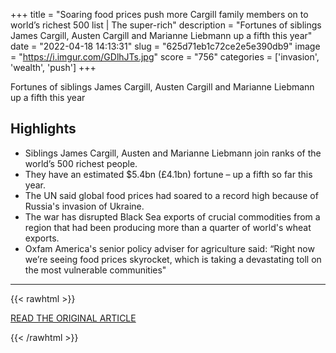 +++
title = "Soaring food prices push more Cargill family members on to world’s richest 500 list | The super-rich"
description = "Fortunes of siblings James Cargill, Austen Cargill and Marianne Liebmann up a fifth this year"
date = "2022-04-18 14:13:31"
slug = "625d71eb1c72ce2e5e390db9"
image = "https://i.imgur.com/GDlhJTs.jpg"
score = "756"
categories = ['invasion', 'wealth', 'push']
+++

Fortunes of siblings James Cargill, Austen Cargill and Marianne Liebmann up a fifth this year

## Highlights

- Siblings James Cargill, Austen and Marianne Liebmann join ranks of the world’s 500 richest people.
- They have an estimated $5.4bn (£4.1bn) fortune – up a fifth so far this year.
- The UN said global food prices had soared to a record high because of Russia's invasion of Ukraine.
- The war has disrupted Black Sea exports of crucial commodities from a region that had been producing more than a quarter of world's wheat exports.
- Oxfam America's senior policy adviser for agriculture said: “Right now we’re seeing food prices skyrocket, which is taking a devastating toll on the most vulnerable communities"

---

{{< rawhtml >}}
  <p class="article-category">
    <a target="_blank" href="https://www.theguardian.com/news/2022/apr/17/soaring-food-prices-push-more-cargill-family-members-on-to-world-richest-500-list">READ THE ORIGINAL ARTICLE</a>
  </p>
{{< /rawhtml >}}
